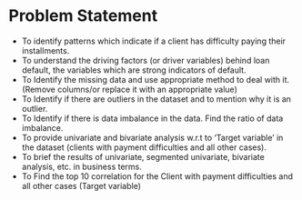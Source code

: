 # Problem Statement

- To identify patterns which indicate if a client has difficulty paying their installments.
- To understand the driving factors (or driver variables) behind loan default, the variables which are strong indicators of default.
- To Identify the missing data and use appropriate method to deal with it. (Remove columns/or replace it with an appropriate value)
- To Identify if there are outliers in the dataset and to mention why it is an outlier.
- To Identify if there is data imbalance in the data. Find the ratio of data imbalance.
- To provide univariate and bivariate analysis w.r.t to ‘Target variable’ in the dataset (clients with payment difficulties and all other cases).
- To brief the results of univariate, segmented univariate, bivariate analysis, etc. in business terms.
- To Find the top 10 correlation for the Client with payment difficulties and all other cases (Target variable)
